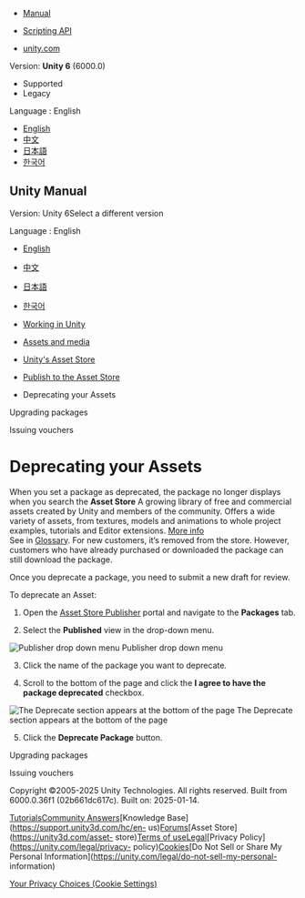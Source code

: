 [](https://docs.unity3d.com)

  * [Manual](../Manual/index.html)
  * [Scripting API](../ScriptReference/index.html)

  * [unity.com](https://unity.com/)

Version: **Unity 6** (6000.0)

  * Supported
  * Legacy

Language : English

  * [English](/Manual/AssetStoreRemoving.html)
  * [中文](/cn/current/Manual/AssetStoreRemoving.html)
  * [日本語](/ja/current/Manual/AssetStoreRemoving.html)
  * [한국어](/kr/current/Manual/AssetStoreRemoving.html)

[](https://docs.unity3d.com)

## Unity Manual

Version: Unity 6Select a different version

Language : English

  * [English](/Manual/AssetStoreRemoving.html)
  * [中文](/cn/current/Manual/AssetStoreRemoving.html)
  * [日本語](/ja/current/Manual/AssetStoreRemoving.html)
  * [한국어](/kr/current/Manual/AssetStoreRemoving.html)

  * [Working in Unity](working-in-unity.html)
  * [Assets and media](assets-and-media.html)
  * [Unity's Asset Store](AssetStore.html)
  * [Publish to the Asset Store](AssetStorePublishing.html)
  * Deprecating your Assets

[](AssetStoreUpgrade.html)

Upgrading packages

[](AssetStoreVouchers.html)

Issuing vouchers

# Deprecating your Assets

When you set a package as deprecated, the package no longer displays when you
search the **Asset Store** A growing library of free and commercial assets
created by Unity and members of the community. Offers a wide variety of
assets, from textures, models and animations to whole project examples,
tutorials and Editor extensions. [More info](AssetStore.html)  
See in [Glossary](Glossary.html#AssetStore). For new customers, it’s removed
from the store. However, customers who have already purchased or downloaded
the package can still download the package.

Once you deprecate a package, you need to submit a new draft for review.

To deprecate an Asset:

  1. Open the [Asset Store Publisher](https://publisher.assetstore.unity3d.com/) portal and navigate to the **Packages** tab.

  2. Select the **Published** view in the drop-down menu.

![Publisher drop down menu](../uploads/Main/AssetStoreRemoving.png) Publisher
drop down menu

  3. Click the name of the package you want to deprecate.

  4. Scroll to the bottom of the page and click the **I agree to have the package deprecated** checkbox.

![The Deprecate section appears at the bottom of the
page](../uploads/Main/AssetStoreRemoving-deprecate.png) The Deprecate section
appears at the bottom of the page

  5. Click the **Deprecate Package** button.

[](AssetStoreUpgrade.html)

Upgrading packages

[](AssetStoreVouchers.html)

Issuing vouchers

Copyright ©2005-2025 Unity Technologies. All rights reserved. Built from
6000.0.36f1 (02b661dc617c). Built on: 2025-01-14.

[Tutorials](https://learn.unity.com/)[Community
Answers](https://answers.unity3d.com)[Knowledge
Base](https://support.unity3d.com/hc/en-
us)[Forums](https://forum.unity3d.com)[Asset Store](https://unity3d.com/asset-
store)[Terms of
use](https://docs.unity3d.com/Manual/TermsOfUse.html)[Legal](https://unity.com/legal)[Privacy
Policy](https://unity.com/legal/privacy-
policy)[Cookies](https://unity.com/legal/cookie-policy)[Do Not Sell or Share
My Personal Information](https://unity.com/legal/do-not-sell-my-personal-
information)

[Your Privacy Choices (Cookie Settings)](javascript:void\(0\);)

